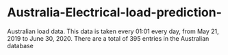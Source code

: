 # Australia-Electrical-load-prediction-
Australian load data. This data is taken every 01:01 every day, from May 21, 2019 to June 30, 2020.  There are a total of 395 entries in the Australian database
